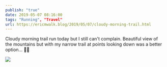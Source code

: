 ```yaml
---
publish: "true"
date: 2019-05-07 08:16:00
tags: "Running", "Travel"
url: https://ericmwalk.blog/2019/05/07/cloudy-morning-trail.html
---
```


Cloudy morning trail run today but I still can't complain. Beautiful view of the mountains but with my narrow trail at points looking down was a better option... 🏃‍♂️

![](https://ericmwalk.blog/uploads/2022/551d9ead58.jpg)